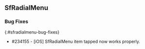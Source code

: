 ## SfRadialMenu

### Bug Fixes
{:#sfradialmenu-bug-fixes}

* \#234155 - [iOS] SfRadialMenu item tapped now works properly.